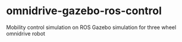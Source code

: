 # omnidrive-gazebo-ros-control
Mobility control simulation on ROS Gazebo simulation for three wheel omnidrive robot
